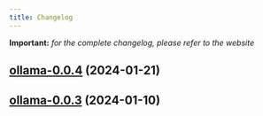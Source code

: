 ```yaml
---
title: Changelog
---
```


**Important:**
*for the complete changelog, please refer to the website*



## [ollama-0.0.4](https://github.com/truecharts/charts/compare/ollama-0.0.3...ollama-0.0.4) (2024-01-21)




## [ollama-0.0.3](https://github.com/truecharts/charts/compare/ollama-0.0.2...ollama-0.0.3) (2024-01-10)
